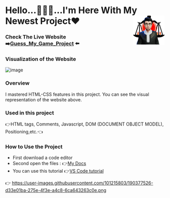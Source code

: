 # Hello...🙋🏻‍♂️...I'm Here With My Newest Project❤<img align="right" src="https://github.com/Muka6363/PROJELER_MK/blob/main/Images/avatar_2-removebg-preview.png"  width="100px">
### Check The Live Website :arrow_right:[Guess_My_Game_Project](https://muka6363.github.io/PROJELER_MK/16.Guess_My_Game/index.html) :arrow_left:
### Visualization of the Website
![image](https://user-images.githubusercontent.com/101215803/190377526-d33e01ba-275e-4f3e-a4c8-6ca643263c0e.png)





### Overview
I mastered HTML-CSS features in this project. You can see the visual representation of the website above.
### Used in this project
:point_right:HTML tags, Comments, Javascript, DOM (DOCUMENT OBJECT MODEL), Positioning,etc.:point_left:
### How to Use the Project
+ First download a code editor
+ Second open the files : :point_right:[My Docs](https://muka6363.github.io/PROJELER_MK/16.Guess_My_Game/index.html)
+ You can use this tutorial :point_right:[VS Code tutorial](https://www.youtube.com/watch?v=fJEbVCrEMSE)

:point_right: https://user-images.githubusercontent.com/101215803/190377526-d33e01ba-275e-4f3e-a4c8-6ca643263c0e.png
